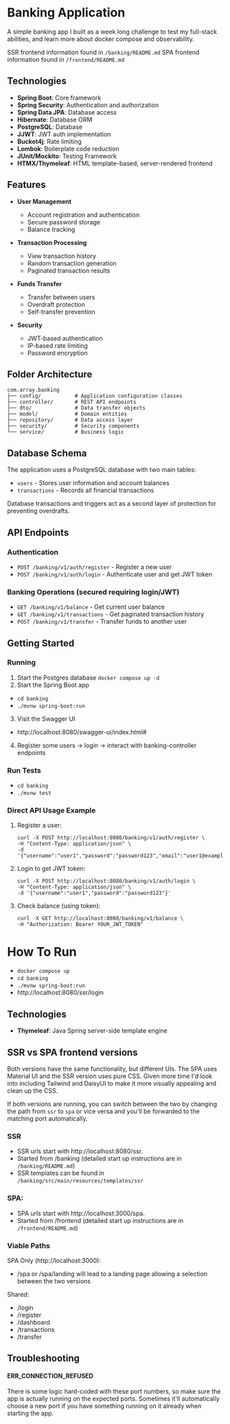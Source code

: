 # Banking Application

A simple banking app I built as a week long challenge to test my full-stack abilities, and learn more about docker compose and observability.

SSR frontend information found in `/banking/README.md`
SPA frontend information found in `/frontend/README.md`

## Technologies

- **Spring Boot**: Core framework
- **Spring Security**: Authentication and authorization
- **Spring Data JPA**: Database access
- **Hibernate**: Database ORM
- **PostgreSQL**: Database
- **JJWT**: JWT auth implementation
- **Bucket4j**: Rate limiting
- **Lombok**: Boilerplate code reduction
- **JUnit/Mockito**: Testing Framework
- **HTMX/Thymeleaf**: HTML template-based, server-rendered frontend

## Features

- **User Management**
  - Account registration and authentication
  - Secure password storage
  - Balance tracking

- **Transaction Processing**
  - View transaction history
  - Random transaction generation
  - Paginated transaction results

- **Funds Transfer**
  - Transfer between users
  - Overdraft protection
  - Self-transfer prevention

- **Security**
  - JWT-based authentication
  - IP-based rate limiting
  - Password encryption

## Folder Architecture
```
com.array.banking
├── config/           # Application configuration classes
├── controller/       # REST API endpoints
├── dto/              # Data transfer objects
├── model/            # Domain entities
├── repository/       # Data access layer
├── security/         # Security components
└── service/          # Business logic
```

## Database Schema

The application uses a PostgreSQL database with two main tables:
- `users` - Stores user information and account balances
- `transactions` - Records all financial transactions

Database transactions and triggers act as a second layer of protection for preventing overdrafts.

## API Endpoints

### Authentication

- `POST /banking/v1/auth/register` - Register a new user
- `POST /banking/v1/auth/login` - Authenticate user and get JWT token

### Banking Operations (secured requiring login/JWT)

- `GET /banking/v1/balance` - Get current user balance
- `GET /banking/v1/transactions` - Get paginated transaction history
- `POST /banking/v1/transfer` - Transfer funds to another user

## Getting Started

### Running
1. Start the Postgres database `docker compose up -d`
2. Start the Spring Boot app
  - `cd banking`
  - `./mvnw spring-boot:run`
3. Visit the Swagger UI
  - http://localhost:8080/swagger-ui/index.html#
4. Register some users -> login -> interact with banking-controller endpoints

### Run Tests
  - `cd banking`
  - `./mvnw test`

### Direct API Usage Example

1. Register a user:
   ```
   curl -X POST http://localhost:8080/banking/v1/auth/register \
   -H "Content-Type: application/json" \
   -d '{"username":"user1","password":"password123","email":"user1@example.com"}'
   ```

2. Login to get JWT token:
   ```
   curl -X POST http://localhost:8080/banking/v1/auth/login \
   -H "Content-Type: application/json" \
   -d '{"username":"user1","password":"password123"}'
   ```

3. Check balance (using token):
   ```
   curl -X GET http://localhost:8080/banking/v1/balance \
   -H "Authorization: Bearer YOUR_JWT_TOKEN"
   ```

# How To Run
- `docker compose up`
- `cd banking`
- `./mvnw spring-boot:run`
- http://localhost:8080/ssr/login

## Technologies
- **Thymeleaf**: Java Spring server-side template engine

## SSR vs SPA frontend versions
Both versions have the same functionality, but different UIs. The SPA uses Material UI and the SSR version uses pure CSS. Given more time I'd look into including Tailwind and DaisyUI to make it more visually appealing and clean up the CSS.

If both versions are running, you can switch between the two by changing the path from `ssr` to `spa` or vice versa and you'll be forwarded to the matching port automatically. 

### SSR
- SSR urls start with http://localhost:8080/ssr.
- Started from /banking (detailed start up instructions are in `/banking/README.md`)
- SSR templates can be found in `/banking/src/main/resources/templates/ssr`

### SPA:
- SPA urls start with http://localhost:3000/spa.
- Started from /frontend (detailed start up instructions are in `/frontend/README.md`)

### Viable Paths 
SPA Only (http://localhost:3000):
- /spa or /spa/landing will lead to a landing page allowing a selection between the two versions

Shared:
- /login
- /register
- /dashboard
- /transactions
- /transfer

## Troubleshooting
#### ERR_CONNECTION_REFUSED
There is some logic hard-coded with these port numbers, so make sure the app is actually running on the expected ports. Sometimes it'll automatically choose a new port if you have something running on it already when starting the app.

